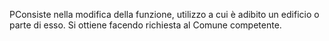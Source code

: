 PConsiste nella modifica della funzione, utilizzo a cui è adibito un edificio o parte di esso. Si ottiene facendo richiesta al Comune competente.
